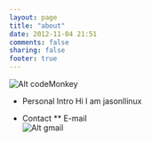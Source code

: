 ```yaml
---
layout: page
title: "about"
date: 2012-11-04 21:51
comments: false
sharing: false
footer: true
---
```

![Alt codeMonkey](http://i.minus.com/ibh9g59Kb3VkDl.png)
* Personal Intro
Hi
I am jasonllinux

* Contact
** E-mail  
![Alt gmail](http://i.minus.com/ibh9g59Kb3VkDl.png)

